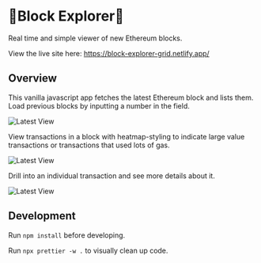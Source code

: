 # 🧊Block Explorer🧊

Real time and simple viewer of new Ethereum blocks.

View the live site here: https://block-explorer-grid.netlify.app/

## Overview

This vanilla javascript app fetches the latest Ethereum block and lists them. Load previous blocks by inputting a number in the field.

![Latest View](https://www.dropbox.com/s/eexi0ey0n1f7pu2/Screen%20Shot%202022-05-16%20at%208.09.08%20PM.png?raw=1)

View transactions in a block with heatmap-styling to indicate large value transactions or transactions that used lots of gas.

![Latest View](https://www.dropbox.com/s/ugirnbygvw8gyts/Screen%20Shot%202022-05-16%20at%208.09.37%20PM.png?raw=1)

Drill into an individual transaction and see more details about it.

![Latest View](https://www.dropbox.com/s/7upteldzyxkdyx3/Screen%20Shot%202022-05-16%20at%208.09.55%20PM.png?raw=1)

## Development

Run `npm install` before developing.

Run `npx prettier -w .` to visually clean up code.
